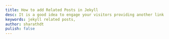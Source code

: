 ```yaml
---
title: How to add Related Posts in Jekyll
desc: It is a good idea to engage your visitors providing another link at the end of your posts. Luckily Jekyll has an option (site variable) to show related posts. Jekyll related posts can be placed at the bottom of all your posts.
keywords: jekyll related posts, 
author: sharathdt
pulish: false
---
```


<img alt="" title="" itemprop="thumbnailUrl" src="/">

